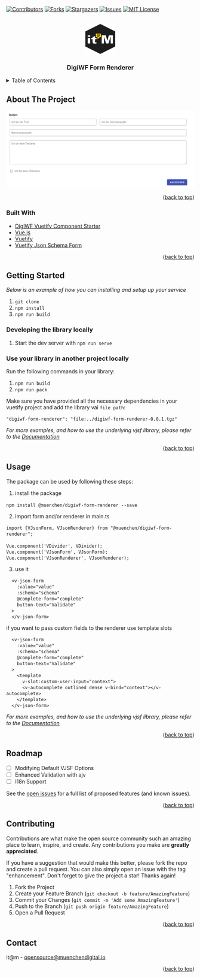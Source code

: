 <div id="top"></div>

<!-- PROJECT SHIELDS -->
[![Contributors][contributors-shield]][contributors-url]
[![Forks][forks-shield]][forks-url]
[![Stargazers][stars-shield]][stars-url]
[![Issues][issues-shield]][issues-url]
[![MIT License][license-shield]][license-url]

<!-- PROJECT LOGO -->
<br />
<div align="center">
    <img src="images/logo.png" alt="Logo" width="80" height="80">

<h3 align="center">DigiWF Form Renderer</h3>

 <!-- <p align="center">
    This is the json schema form renderer used and developed by DigiWF
    <br />
    <a href="https://github.com/it-at-m/digiwf-form-renderer"><strong>Explore the docs »</strong></a>
    <br />
    <br />
    <a href="https://github.com/it-at-m/digiwf-form-renderer">View Demo</a>
    ·
    <a href="https://github.com/it-at-m/digiwf-form-renderer/issues">Report Bug</a>
    ·
    <a href="https://github.com/it-at-m/igiwf-form-renderer/issues">Request Feature</a>
  </p> -->
</div>



<!-- TABLE OF CONTENTS -->
<details>
  <summary>Table of Contents</summary>
  <ol>
    <li>
      <a href="#about-the-project">About The Project</a>
      <ul>
        <li><a href="#built-with">Built With</a></li>
      </ul>
    </li>
    <li>
      <a href="#getting-started">Getting Started</a>
      <ul>
        <li><a href="#prerequisites">Prerequisites</a></li>
        <li><a href="#usage">Usage</a></li>
      </ul>
    </li>
    <li><a href="#roadmap">Roadmap</a></li>
    <li><a href="#contributing">Contributing</a></li>
    <li><a href="#contact">Contact</a></li>
  </ol>
</details>



<!-- ABOUT THE PROJECT -->
## About The Project

[![Product Name Screen Shot][product-screenshot]](https://example.com)


<p align="right">(<a href="#top">back to top</a>)</p>


### Built With

* [DigiWF Vuetify Component Starter](https://github.com/it-at-m/digiwf-form-renderer)
* [Vue.js](https://vuejs.org/)
* [Vuetify](https://vuetifyjs.com/)
* [Vuetify Json Schema Form](https://github.com/koumoul-dev/vuetify-jsonschema-form)

<p align="right">(<a href="#top">back to top</a>)</p>


## Getting Started

_Below is an example of how you can installing and setup up your service_

1. `git clone `
2. `npm install`
3. `npm run build`

### Developing the library locally

1. Start the dev server with `npm run serve`

### Use your library in another project locally

Run the following commands in your library:

1. `npm run build`
2. `npm run pack`

Make sure you have provided all the necessary dependencies in your vuetify project and add the library vai `file path`:

```
"digiwf-form-renderer": "file:../digiwf-form-renderer-0.0.1.tgz"
```

_For more examples, and how to use the underlying vjsf library, please refer to
the [Documentation](https://koumoul-dev.github.io/vuetify-jsonschema-form/latest/)_

<p align="right">(<a href="#top">back to top</a>)</p>



<!-- USAGE EXAMPLES -->
## Usage

The package can be used by following these steps:

1. install the package

``npm install @muenchen/digiwf-form-renderer --save``

2. import form and/or renderer in main.ts
```
import {VJsonForm, VJsonRenderer} from "@muenchen/digiwf-form-renderer";

Vue.component('VDivider', VDivider);
Vue.component('VJsonForm', VJsonForm);
Vue.component('VJsonRenderer', VJsonRenderer);
```

3. use it

```
  <v-json-form
    :value="value"
    :schema="schema"
    @complete-form="complete"
    button-text="Validate"
  >
  </v-json-form>
```

if you want to pass custom fields to the renderer use template slots

```
  <v-json-form
    :value="value"
    :schema="schema"
    @complete-form="complete"
    button-text="Validate"
  >
    <template
      v-slot:custom-user-input="context">
      <v-autocomplete outlined dense v-bind="context"></v-autocomplete>
    </template>
  </v-json-form>
```

_For more examples, and how to use the underlying vjsf library, please refer to the [Documentation](https://koumoul-dev.github.io/vuetify-jsonschema-form/latest/)_

<p align="right">(<a href="#top">back to top</a>)</p>


<!-- ROADMAP -->
## Roadmap

- [ ] Modifying Default VJSF Options
- [ ] Enhanced Validation with ajv
- [ ] I18n Support

See the [open issues](https://github.com/it-at-m/igiwf-form-renderer/issues) for a full list of proposed features (and known issues).

<p align="right">(<a href="#top">back to top</a>)</p>


<!-- CONTRIBUTING -->
## Contributing

Contributions are what make the open source community such an amazing place to learn, inspire, and create. Any contributions you make are **greatly appreciated**.

If you have a suggestion that would make this better, please fork the repo and create a pull request. You can also simply open an issue with the tag "enhancement".
Don't forget to give the project a star! Thanks again!

1. Fork the Project
2. Create your Feature Branch (`git checkout -b feature/AmazingFeature`)
3. Commit your Changes (`git commit -m 'Add some AmazingFeature'`)
4. Push to the Branch (`git push origin feature/AmazingFeature`)
5. Open a Pull Request

<p align="right">(<a href="#top">back to top</a>)</p>


<!-- LICENSE 
## License

Distributed under the MIT License. See `LICENSE.txt` for more information.

<p align="right">(<a href="#top">back to top</a>)</p>
-->


<!-- CONTACT -->
## Contact

it@m - opensource@muenchendigital.io

<p align="right">(<a href="#top">back to top</a>)</p>



<!-- MARKDOWN LINKS & IMAGES -->
<!-- https://www.markdownguide.org/basic-syntax/#reference-style-links -->
[contributors-shield]: https://img.shields.io/github/contributors/it-at-m/digiwf-form-renderer.svg?style=for-the-badge
[contributors-url]: https://github.com/it-at-m/digiwf-form-renderer/graphs/contributors
[forks-shield]: https://img.shields.io/github/forks/it-at-m/digiwf-form-renderer.svg?style=for-the-badge
[forks-url]: https://github.com/it-at-m/digiwf-form-renderer/network/members
[stars-shield]: https://img.shields.io/github/stars/it-at-m/digiwf-form-renderer.svg?style=for-the-badge
[stars-url]: https://github.com/it-at-m/digiwf-form-renderer/stargazers
[issues-shield]: https://img.shields.io/github/issues/it-at-m/digiwf-form-renderer.svg?style=for-the-badge
[issues-url]: https://github.com/it-at-m/digiwf-form-renderer/issues
[license-shield]: https://img.shields.io/github/license/it-at-m/digiwf-form-renderer.svg?style=for-the-badge
[license-url]: https://github.com/it-at-m/digiwf-form-renderer/blob/master/LICENSE
[product-screenshot]: images/screenshot.png
